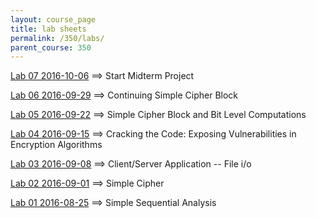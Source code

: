 ```yaml
---
layout: course_page
title: lab sheets
permalink: /350/labs/
parent_course: 350
---
```


[Lab 07 2016-10-06](/350/lab7/) ==> Start Midterm Project

[Lab 06 2016-09-29](/350/lab6/) ==>	Continuing Simple Cipher Block

[Lab 05 2016-09-22](/350/lab5/) ==> Simple Cipher Block and Bit Level Computations

[Lab 04 2016-09-15](/350/lab4/) ==> Cracking the Code: Exposing Vulnerabilities in Encryption Algorithms

[Lab 03 2016-09-08](/350/lab3/) ==> Client/Server Application -- File i/o

[Lab 02 2016-09-01](/350/lab2/) ==> Simple Cipher

[Lab 01 2016-08-25](/350/lab1/) ==> Simple Sequential Analysis

